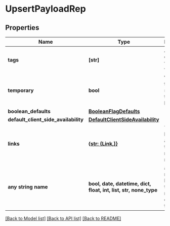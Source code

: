 # UpsertPayloadRep


## Properties
Name | Type | Description | Notes
------------ | ------------- | ------------- | -------------
**tags** | **[str]** | A list of default tags for each flag | 
**temporary** | **bool** | Whether the flag should be temporary by default | 
**boolean_defaults** | [**BooleanFlagDefaults**](BooleanFlagDefaults.md) |  | 
**default_client_side_availability** | [**DefaultClientSideAvailability**](DefaultClientSideAvailability.md) |  | 
**links** | [**{str: (Link,)}**](Link.md) | The location and content type of related resources | [optional] 
**any string name** | **bool, date, datetime, dict, float, int, list, str, none_type** | any string name can be used but the value must be the correct type | [optional]

[[Back to Model list]](../README.md#documentation-for-models) [[Back to API list]](../README.md#documentation-for-api-endpoints) [[Back to README]](../README.md)


